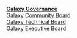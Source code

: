 <div class="alert alert-info float-right text-center trim-p">

[**Galaxy Governance**](/community/governance/)  
[Galaxy Community Board](/community/governance/gcb/)  
[Galaxy Technical Board](/community/governance/gtb/)  
[Galaxy Executive Board](/community/governance/geb/)  

</div>
